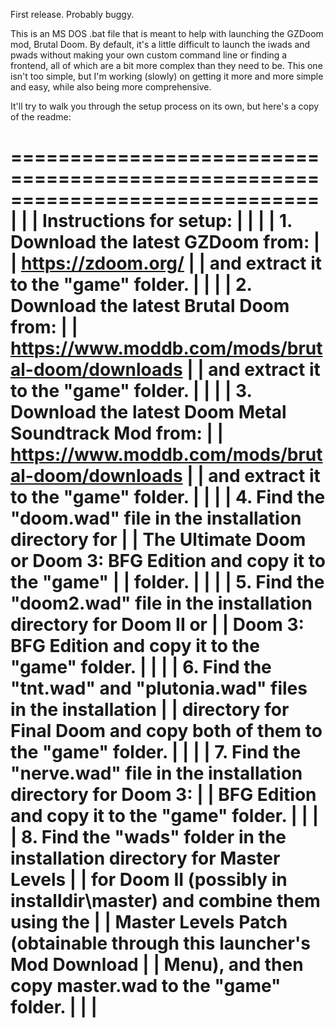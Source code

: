 First release. Probably buggy.

This is an MS DOS .bat file that is meant to help with launching the GZDoom mod, Brutal Doom. By default, it's a little difficult to launch the iwads and pwads without making your own custom command line or finding a frontend, all of which are a bit more complex than they need to be. This one isn't too simple, but I'm working (slowly) on getting it more and more simple and easy, while also being more comprehensive.

It'll try to walk you through the setup process on its own, but here's a copy of the readme:

==============================================================================
|                                                                            |
| Instructions for setup:                                                    |
|                                                                            |
| 1. Download the latest GZDoom from:                                        |
|         https://zdoom.org/                                                 |
|    and extract it to the "game" folder.                                    |
|                                                                            |
| 2. Download the latest Brutal Doom from:                                   |
|         https://www.moddb.com/mods/brutal-doom/downloads                   |
|    and extract it to the "game" folder.                                    |
|                                                                            |
| 3. Download the latest Doom Metal Soundtrack Mod from:                     |
|         https://www.moddb.com/mods/brutal-doom/downloads                   |
|    and extract it to the "game" folder.                                    |
|                                                                            |
| 4. Find the "doom.wad" file in the installation directory for              |
|    The Ultimate Doom or Doom 3: BFG Edition and copy it to the "game"      |
|    folder.                                                                 |
|                                                                            |
| 5. Find the "doom2.wad" file in the installation directory for Doom II or  |
|    Doom 3: BFG Edition and copy it to the "game" folder.                   |
|                                                                            |
| 6. Find the "tnt.wad" and "plutonia.wad" files in the installation         |
|    directory for Final Doom and copy both of them to the "game" folder.    |
|                                                                            |
| 7. Find the "nerve.wad" file in the installation directory for Doom 3:     |
|    BFG Edition and copy it to the "game" folder.                           |
|                                                                            |
| 8. Find the "wads" folder in the installation directory for Master Levels  |
|    for Doom II (possibly in installdir\master) and combine them using the  |
|    Master Levels Patch (obtainable through this launcher's Mod Download    |
|    Menu), and then copy master.wad to the "game" folder.                   |
|                                                                            |
==============================================================================